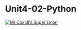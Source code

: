 # Unit4-02-Python
[![Mr Coxall's Super Linter](https://github.com/ICS3U-Programming-TamerZ/Unit4-02-Python/workflows/Mr%20Coxall's%20Super%20Linter/badge.svg)](https://github.com/ICS3U-Programming-TamerZ/Unit4-02-Python/actions/)
